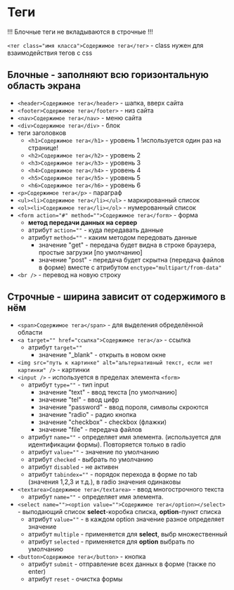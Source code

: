 # Теги

!!! Блочные теги не вкладываются в строчные !!!

`<тег class="имя класса">Содержимое тега</тег>` - class нужен для взаимодействия тегов с css

## Блочные - заполняют всю горизонтальную область экрана

  * `<header>Содержимое тега</header>` - шапка, вверх сайта
  * `<footer>Содержимое тега</footer>` - низ сайта
  * `<nav>Содержимое тега</nav>` - меню сайта
  * `<div>Содержимое тега</div>` - блок
  * теги заголовков
    * `<h1>Содержимое тега</h1>` - уровень 1 !используется один раз на странице!
    * `<h2>Содержимое тега</h2>` - уровень 2
    * `<h3>Содержимое тега</h3>` - уровень 3
    * `<h4>Содержимое тега</h4>` - уровень 4
    * `<h5>Содержимое тега</h5>` - уровень 5
    * `<h6>Содержимое тега</h6>` - уровень 6
  * `<p>Содержимое тега</p>` - параграф
  * `<ul><li>Содержимое тега</li></ul>` - маркированный список
  * `<ol><li>Содержимое тега</li></ol>` - нумерованный список
  * `<form action="#" method="">Содержимое тега</form>` - форма
    * __метод передачи данных на сервер__
    * атрибут `action=""` - куда передавать данные
    * атрибут `method=""` - каким методом передовать данные
      * значение "get" - передача будет видна в строке браузера, простые загрузки [по умолчанию]
      * значение "post" - передача будет скрытна (передача файлов в форме) вместе с атрибутом `enctype="multipart/from-data"`
  * `<br />` - перевод на новую строку

## Строчные - ширина зависит от содержимого в нём

  * `<span>Содержимое тега</span>` - для выделения обределённой области
  * `<a target="" href="сcылка">Содержимое тега</a>` - cсылка
    * атрибут `target=""`
      * значение "_blank" - открыть в новом окне
  * `<img src="путь к картинке" alt="альтернативный текст, если нет картинки" />` - картинки
  * `<input />` - используется в пределах элемента `<form>`
    * атрибут `type=""` - тип input
      * значение "text" - ввод текста [по умолчанию]
      * значение "tel" - ввод цифр
      * значение "password" - ввод пороля, символы скроются
      * значение "radio" - радио кнопка
      * значение "checkbox" - checkbox (флажки)
      * значение "file" - передача файлов
    * атрибут `name=""` - определяет имя элемента. (используется для идентификации формы). Повторяется только в radio
    * атрибут `value=""` - значение по умолчанию
    * атрибут `checked` - выбрать по умолчанию
    * атрибут `disabled` - не активен
    * атрибут `tabindex=""` - порядок перехода в форме по tab (значения 1,2,3 и т.д.), в radio значения одинаковы
  * `<textarea>Содержимое тега</textarea>` - ввод многострочного текста
    * атрибут `name=""` - определяет имя элемента.
  * `<select name=""><option value="">Содержимое тега</option></select>` - выподающий список __select__-коробка списка, __option__-пункт списка
    * атрибут `value=""` - в каждом option значение разное определяет значение
    * атрибут `multiple` - применяется для __select__, выбр множественный
    * атрибут `selected` - применяется для __option__ выбрать по умолчанию
  * `<button>Содержимое тега</button>` - кнопка
    * атрибут `submit` - отправление всех данных в форме (также по enter)
    * атрибут `reset` - очистка формы











